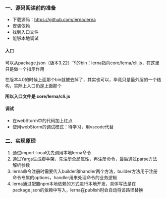 ### 一、源码阅读前的准备
- 下载源码：https://github.com/lerna/lerna
- 安装依赖
- 找到入口文件
- 能够本地调试

#### 入口
可以从package.json（版本3.22）下的bin：lerna指向core/lerna/cli.js，在这里只是做一个指示作用

在版本4.0的时候上面那个bin就被去掉了，其实也可以，毕竟只是最外层的一个结构，实际上入口仍是上面那个

**所以入口文件是 core/lerna/cli.js**

#### 调试
- 在webStorm中的代码加上红点
- 使用webStorm的调试模式：待学习，用vscode代替


### 二、实现原理

1. 通过import-local优先调用本地lerna命令
2. 通过Yargs生成脚手架，先注册全局属性，再注册命令，最后通过parse方法解析参数
3. lerna命令注册时需要传入builder和handler两个方法，builder方法用于注册命令专属的options，handler用来处理命令的业务逻辑
4. lerna通过配置npm本地依赖的方式进行本地开发，具体写法是在package.json的依赖中写入，lerna在publish时会自动将该路径替换
